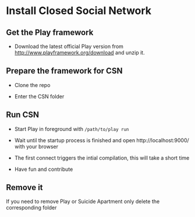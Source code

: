 Install Closed Social Network
=============================

## Get the Play framework

* Download the latest official Play version from http://www.playframework.org/download
and unzip it.

## Prepare the framework for CSN

* Clone the repo

* Enter the CSN folder

## Run CSN

* Start Play in foreground with `/path/to/play run`

* Wait until the startup process is finished and open http://localhost:9000/ with your browser

* The first connect triggers the intial compilation, this will take a short time

* Have fun and contribute

## Remove it

If you need to remove Play or Suicide Apartment only delete the corresponding folder
